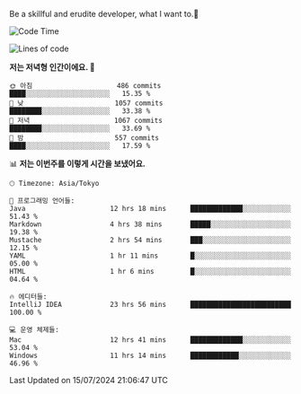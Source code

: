 Be a skillful and erudite developer, what I want to.👶

<!--START_SECTION:waka-->
![Code Time](http://img.shields.io/badge/Code%20Time-1%2C059%20hrs%2057%20mins-blue)

![Lines of code](https://img.shields.io/badge/%EC%A0%80%EB%8A%94%20%EC%97%AC%ED%83%9C%EA%B9%8C%EC%A7%80%20-2.7%20million%20%EC%A4%84%EC%9D%98%20%EC%BD%94%EB%93%9C%EB%A5%BC%20%EC%9E%91%EC%84%B1%ED%96%88%EC%96%B4%EC%9A%94.-blue)

**저는 저녁형 인간이에요. 🦉** 

```text
🌞 아침                     486 commits         ████░░░░░░░░░░░░░░░░░░░░░   15.35 % 
🌆 낮　                     1057 commits        ████████░░░░░░░░░░░░░░░░░   33.38 % 
🌃 저녁                     1067 commits        ████████░░░░░░░░░░░░░░░░░   33.69 % 
🌙 밤　                     557 commits         ████░░░░░░░░░░░░░░░░░░░░░   17.59 % 
```


📊 **저는 이번주를 이렇게 시간을 보냈어요.** 

```text
🕑︎ Timezone: Asia/Tokyo

💬 프로그래밍 언어들: 
Java                     12 hrs 18 mins      █████████████░░░░░░░░░░░░   51.43 % 
Markdown                 4 hrs 38 mins       █████░░░░░░░░░░░░░░░░░░░░   19.38 % 
Mustache                 2 hrs 54 mins       ███░░░░░░░░░░░░░░░░░░░░░░   12.15 % 
YAML                     1 hr 11 mins        █░░░░░░░░░░░░░░░░░░░░░░░░   05.00 % 
HTML                     1 hr 6 mins         █░░░░░░░░░░░░░░░░░░░░░░░░   04.64 % 

🔥 에디터들: 
IntelliJ IDEA            23 hrs 56 mins      █████████████████████████   100.00 % 

💻 운영 체제들: 
Mac                      12 hrs 41 mins      █████████████░░░░░░░░░░░░   53.04 % 
Windows                  11 hrs 14 mins      ████████████░░░░░░░░░░░░░   46.96 % 
```


 Last Updated on 15/07/2024 21:06:47 UTC
<!--END_SECTION:waka-->
